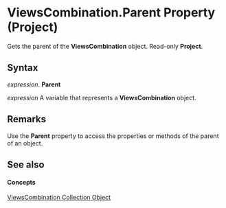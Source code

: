 
# ViewsCombination.Parent Property (Project)

Gets the parent of the  **ViewsCombination** object. Read-only **Project**.


## Syntax

 _expression_. **Parent**

 _expression_ A variable that represents a **ViewsCombination** object.


## Remarks

Use the  **Parent** property to access the properties or methods of the parent of an object.


## See also


#### Concepts


[ViewsCombination Collection Object](eb9549ed-d6af-29ba-0e11-74984d954f38.md)